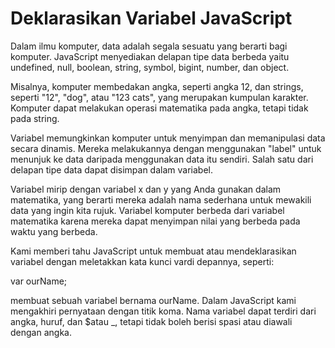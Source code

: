 # Deklarasikan Variabel JavaScript

Dalam ilmu komputer, data adalah segala sesuatu yang berarti bagi komputer. JavaScript menyediakan delapan tipe data berbeda yaitu undefined, null, boolean, string, symbol, bigint, number, dan object.

Misalnya, komputer membedakan angka, seperti angka 12, dan strings, seperti "12", "dog", atau "123 cats", yang merupakan kumpulan karakter. Komputer dapat melakukan operasi matematika pada angka, tetapi tidak pada string.

Variabel memungkinkan komputer untuk menyimpan dan memanipulasi data secara dinamis. Mereka melakukannya dengan menggunakan "label" untuk menunjuk ke data daripada menggunakan data itu sendiri. Salah satu dari delapan tipe data dapat disimpan dalam variabel.

Variabel mirip dengan variabel x dan y yang Anda gunakan dalam matematika, yang berarti mereka adalah nama sederhana untuk mewakili data yang ingin kita rujuk. Variabel komputer berbeda dari variabel matematika karena mereka dapat menyimpan nilai yang berbeda pada waktu yang berbeda.

Kami memberi tahu JavaScript untuk membuat atau mendeklarasikan variabel dengan meletakkan kata kunci vardi depannya, seperti:

var ourName;

membuat sebuah variabel bernama ourName. Dalam JavaScript kami mengakhiri pernyataan dengan titik koma. Nama variabel dapat terdiri dari angka, huruf, dan $atau _, tetapi tidak boleh berisi spasi atau diawali dengan angka.
